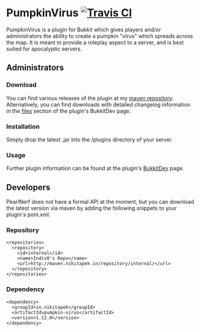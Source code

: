# PumpkinVirus [![Travis CI](https://secure.travis-ci.org/Indiv0/pumpkin-virus.png)](http://travis-ci.org/#!/Indiv0/pumpkin-virus)

PumpkinVirus is a plugin for Bukkit which gives players and/or administrators the ability to create a pumpkin "virus" which spreads across the map.
It is meant to provide a roleplay aspect to a server, and is best suited for apocalyptic servers.

## Administrators

### Download

You can find various releases of the plugin at my [maven repository](http://maven.nikitapek.in/repository/internal/in/nikitapek/pumpkin-virus/).
Alternatively, you can find downloads with detailed changelog information in the [files](http://dev.bukkit.org/bukkit-plugins/pumpkinvirus/files/) section of the plugin's BukkitDev page.

### Installation

Simply drop the latest .jar into the /plugins directory of your server.

### Usage

Further plugin information can be found at the plugin's [BukkitDev](http://dev.bukkit.org/bukkit-plugins/pumpkin-virus/) page.

## Developers

PearlNerf does not have a formal API at the moment, but you can download the latest version via maven by adding the following snippets to your plugin's pom.xml.

### Repository

    <repositories>
      <repository>
        <id>internal</id>
        <name>Indiv0's Repo</name>
        <url>http://maven.nikitapek.in/repository/internal/</url>
      </repository>
    </repositories>

### Dependency

    <dependency>
      <groupId>in.nikitapek</groupId>
      <artifactId>pumpkin-virus</artifactId>
      <version>1.12.0</version>
    </dependency>

